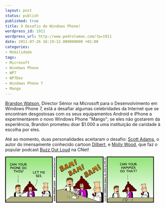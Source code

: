 ```yaml
---
layout: post
status: publish
published: true
title: O Desafio do Windows Phone!
wordpress_id: 1911
wordpress_url: http://www.pedrolamas.com/?p=1911
date: 2011-07-26 16:19:12.000000000 +01:00
categories:
- Mobilidade
tags:
- Microsoft
- Windows Phone
- WP7
- WP7Dev
- Windows Phone 7
- Mango
---
```

[Brandon Watson](http://www.manyniches.com/), Director Sénior na Microsoft para o Desenvolvimento em Windows Phone 7, está a desafiar algumas celebridades da Internet que se encontram desgostosas com os seus equipamentos Android e iPhone a experimentarem o novo Windows Phone "Mango"; se eles não gostarem da experiência, Brandon prometeu doar \$1.000 a uma instituição de caridade à escolha por eles.

Até ao momento, duas personalidades aceitaram o desafio: [Scott Adams](http://www.dilbert.com/blog/), o autor do imensamente conhecido cartoon [Dilbert](http://www.dilbert.com/), e [Molly Wood](http://news.com/molly-rants), que faz o popular podcast [Buzz Out Loud](http://www.cnet.com/buzz-out-loud-podcast/) na CNet!

[![](wp-content/uploads/2011/07/Dilbert-Phone-vs.-Hammer-Thumb.jpg "Dilbert: Phone vs. Hammer")](wp-content/uploads/2011/07/Dilbert-Phone-vs.-Hammer.jpg)
